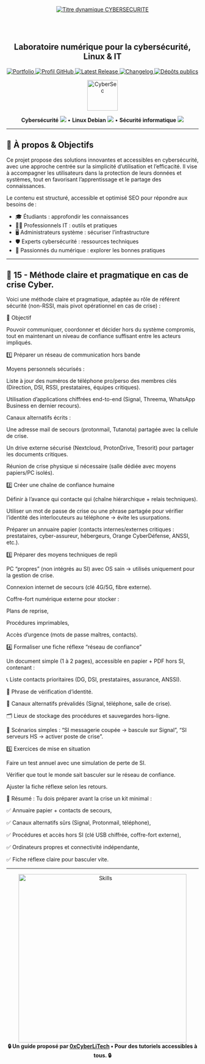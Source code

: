 <div align="center">

  <br></br>
  
  <a href="https://github.com/0xCyberLiTech">
  <img src="https://readme-typing-svg.herokuapp.com?font=JetBrains+Mono&size=50&duration=6000&pause=1000000000&color=FF0048&center=true&vCenter=true&width=1100&lines=%3ECYBERSECURITE_" alt="Titre dynamique CYBERSECURITE" />
  </a>
  
  <br></br>

  <h2>Laboratoire numérique pour la cybersécurité, Linux & IT</h2>
  
  <p align="center">
      <a href="https://0xcyberlitech.github.io/">
        <img src="https://img.shields.io/badge/Portfolio-0xCyberLiTech-181717?logo=github&style=flat-square" alt="Portfolio" />
      </a>
      <a href="https://github.com/0xCyberLiTech">
        <img src="https://img.shields.io/badge/Profil-GitHub-181717?logo=github&style=flat-square" alt="Profil GitHub" />
      </a>
      <a href="https://github.com/0xCyberLiTech/Cybersecurite/releases/latest">
        <img src="https://img.shields.io/github/v/release/0xCyberLiTech/Cybersecurite?label=version" alt="Latest Release" />
      </a>
      <a href="https://github.com/0xCyberLiTech/Cybersecurite/blob/main/CHANGELOG.md">
        <img src="https://img.shields.io/badge/📄%20CHANGELOG-Cybersecurite-blue" alt="Changelog" />
      </a>
      <a href="https://github.com/0xCyberLiTech?tab=repositories">
        <img src="https://img.shields.io/badge/Dépôts-publics-blue?style=flat-square" alt="Dépôts publics" />
      </a>
  </p>

</div>

<!--
Optimisation SEO : mots-clés cybersécurité, Linux, administration système, sécurité informatique, tutoriels, guides, expertise, formation, supervision, Docker, OpenVAS, firewall, proxy, DNS, SSH, Debian, IT, réseau, cryptographie, open source, ressources techniques, étudiants, professionnels, passionnés, crise cyber, méthode, pragmatique.
-->

<div align="center">
  <img src="https://img.icons8.com/fluency/96/000000/cyber-security.png" alt="CyberSec" width="80"/>
</div>

<div align="center">
  <p>
    <strong>Cybersécurité</strong> <img src="https://img.icons8.com/color/24/000000/lock--v1.png"/> • <strong>Linux Debian</strong> <img src="https://img.icons8.com/color/24/000000/linux.png"/> • <strong>Sécurité informatique</strong> <img src="https://img.icons8.com/color/24/000000/shield-security.png"/>
  </p>
</div>

---

## 🚀 À propos & Objectifs

Ce projet propose des solutions innovantes et accessibles en cybersécurité, avec une approche centrée sur la simplicité d’utilisation et l’efficacité. Il vise à accompagner les utilisateurs dans la protection de leurs données et systèmes, tout en favorisant l’apprentissage et le partage des connaissances.

Le contenu est structuré, accessible et optimisé SEO pour répondre aux besoins de :
- 🎓 Étudiants : approfondir les connaissances
- 👨‍💻 Professionnels IT : outils et pratiques
- 🖥️ Administrateurs système : sécuriser l’infrastructure
- 🛡️ Experts cybersécurité : ressources techniques
- 🚀 Passionnés du numérique : explorer les bonnes pratiques

---

## 🧭 15 - **Méthode claire et pragmatique en cas de crise Cyber**.

Voici une méthode claire et pragmatique, adaptée au rôle de référent sécurité (non-RSSI, mais pivot opérationnel en cas de crise) :

🚨 Objectif

Pouvoir communiquer, coordonner et décider hors du système compromis, tout en maintenant un niveau de confiance suffisant entre les acteurs impliqués.

1️⃣ Préparer un réseau de communication hors bande

Moyens personnels sécurisés :

Liste à jour des numéros de téléphone pro/perso des membres clés (Direction, DSI, RSSI, prestataires, équipes critiques).

Utilisation d’applications chiffrées end-to-end (Signal, Threema, WhatsApp Business en dernier recours).

Canaux alternatifs écrits :

Une adresse mail de secours (protonmail, Tutanota) partagée avec la cellule de crise.

Un drive externe sécurisé (Nextcloud, ProtonDrive, Tresorit) pour partager les documents critiques.

Réunion de crise physique si nécessaire (salle dédiée avec moyens papiers/PC isolés).

2️⃣ Créer une chaîne de confiance humaine

Définir à l’avance qui contacte qui (chaîne hiérarchique + relais techniques).

Utiliser un mot de passe de crise ou une phrase partagée pour vérifier l’identité des interlocuteurs au téléphone → évite les usurpations.

Préparer un annuaire papier (contacts internes/externes critiques : prestataires, cyber-assureur, hébergeurs, Orange CyberDéfense, ANSSI, etc.).

3️⃣ Préparer des moyens techniques de repli

PC “propres” (non intégrés au SI) avec OS sain → utilisés uniquement pour la gestion de crise.

Connexion internet de secours (clé 4G/5G, fibre externe).

Coffre-fort numérique externe pour stocker :

Plans de reprise,

Procédures imprimables,

Accès d’urgence (mots de passe maîtres, contacts).

4️⃣ Formaliser une fiche réflexe “réseau de confiance”

Un document simple (1 à 2 pages), accessible en papier + PDF hors SI, contenant :

📞 Liste contacts prioritaires (DG, DSI, prestataires, assurance, ANSSI).

🔑 Phrase de vérification d’identité.

📡 Canaux alternatifs prévalidés (Signal, téléphone, salle de crise).

🗂️ Lieux de stockage des procédures et sauvegardes hors-ligne.

🚦 Scénarios simples : “SI messagerie coupée → bascule sur Signal”, “SI serveurs HS → activer poste de crise”.

5️⃣ Exercices de mise en situation

Faire un test annuel avec une simulation de perte de SI.

Vérifier que tout le monde sait basculer sur le réseau de confiance.

Ajuster la fiche réflexe selon les retours.

🔑 Résumé :
Tu dois préparer avant la crise un kit minimal :

✅ Annuaire papier + contacts de secours,

✅ Canaux alternatifs sûrs (Signal, Protonmail, téléphone),

✅ Procédures et accès hors SI (clé USB chiffrée, coffre-fort externe),

✅ Ordinateurs propres et connectivité indépendante,

✅ Fiche réflexe claire pour basculer vite.

---

<div align="center">
  <a href="https://github.com/0xCyberLiTech" target="_blank" rel="noopener">
    <img src="https://skillicons.dev/icons?i=linux,debian,bash,docker,nginx,git,vim,python,markdown" alt="Skills" width="440">
  </a>
</div>

<div align="center">
  <b>🔒 Un guide proposé par <a href="https://github.com/0xCyberLiTech">0xCyberLiTech</a> • Pour des tutoriels accessibles à tous. 🔒</b>
</div>

